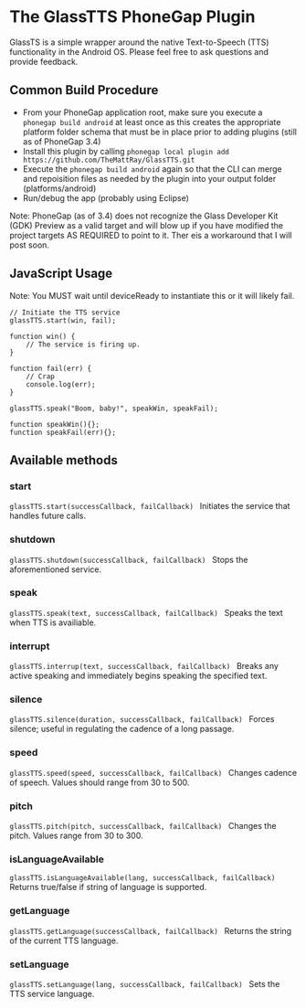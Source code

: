 The GlassTTS PhoneGap Plugin
========================
GlassTS is a simple wrapper around the native Text-to-Speech (TTS) functionality in the Android OS.
Please feel free to ask questions and provide feedback.

## Common Build Procedure
- From your PhoneGap application root, make sure you execute a `phonegap build android` at least once as this creates the appropriate platform folder schema that must be in place prior to adding plugins (still as of PhoneGap 3.4)
- Install this plugin by calling `phonegap local plugin add https://github.com/TheMattRay/GlassTTS.git`
- Execute the `phonegap build android` again so that the CLI can merge and repoisition files as needed by the plugin into your output folder (platforms/android)
- Run/debug the app (probably using Eclipse)

Note: PhoneGap (as of 3.4) does not recognize the Glass Developer Kit (GDK) Preview as a valid target and will blow up if you have modified the project targets AS REQUIRED to point to it. Ther eis a workaround that I will post soon.

## JavaScript Usage
Note: You MUST wait until deviceReady to instantiate this or it will likely fail.

	// Initiate the TTS service
	glassTTS.start(win, fail);

	function win() {
		// The service is firing up.
	}

	function fail(err) {
		// Crap
		console.log(err);
	}

    glassTTS.speak("Boom, baby!", speakWin, speakFail);

    function speakWin(){};
    function speakFail(err){};
    
## Available methods
### start
`glassTTS.start(successCallback, failCallback) ` Initiates the service that handles future calls.

### shutdown
`glassTTS.shutdown(successCallback, failCallback) ` Stops the aforementioned service.

### speak
`glassTTS.speak(text, successCallback, failCallback) ` Speaks the text when TTS is availiable.

### interrupt
`glassTTS.interrup(text, successCallback, failCallback) ` Breaks any active speaking and immediately begins speaking the specified text.

### silence
`glassTTS.silence(duration, successCallback, failCallback) ` Forces silence; useful in regulating the cadence of a long passage.

### speed
`glassTTS.speed(speed, successCallback, failCallback) ` Changes cadence of speech. Values should range from 30 to 500.

### pitch
`glassTTS.pitch(pitch, successCallback, failCallback) ` Changes the pitch. Values range from 30 to 300.

### isLanguageAvailable
`glassTTS.isLanguageAvailable(lang, successCallback, failCallback) ` Returns true/false if string of language is supported.

### getLanguage
`glassTTS.getLanguage(successCallback, failCallback) ` Returns the string of the current TTS language.

### setLanguage
`glassTTS.setLanguage(lang, successCallback, failCallback) ` Sets the TTS service language.

